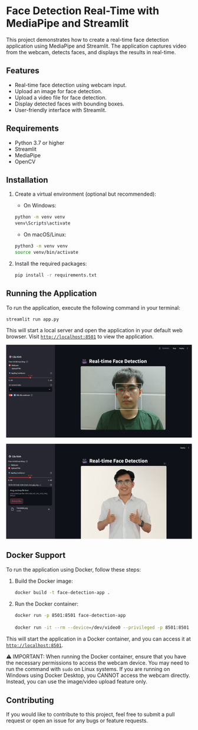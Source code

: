 # Face Detection Real-Time with MediaPipe and Streamlit

This project demonstrates how to create a real-time face detection application using MediaPipe and Streamlit. The application captures video from the webcam, detects faces, and displays the results in real-time.


## Features
- Real-time face detection using webcam input.
- Upload an image for face detection.
- Upload a video file for face detection.
- Display detected faces with bounding boxes.
- User-friendly interface with Streamlit.

## Requirements
- Python 3.7 or higher
- Streamlit
- MediaPipe
- OpenCV

## Installation
1. Create a virtual environment (optional but recommended):
    - On Windows:
    ```bash
    python -m venv venv
    venv\Scripts\activate
    ```

    - On macOS/Linux:
    ```bash
    python3 -m venv venv
    source venv/bin/activate
    ```

2. Install the required packages:
   ```bash
   pip install -r requirements.txt
   ```

## Running the Application
To run the application, execute the following command in your terminal:

```bash
streamlit run app.py
```
This will start a local server and open the application in your default web browser. Visit [`http://localhost:8501`](http://localhost:8501) to view the application.

![Face Detection - Webcam](./assets/img/webcam.png)

![Face Detection - Image](./assets/img/image.png)

## Docker Support
To run the application using Docker, follow these steps:
1. Build the Docker image:
   ```bash
   docker build -t face-detection-app .
   ```

2. Run the Docker container:
   ```bash
   docker run -p 8501:8501 face-detection-app

   docker run -it --rm --device=/dev/video0 --privileged -p 8501:8501 face-detection-app

   ```

This will start the application in a Docker container, and you can access it at [`http://localhost:8501`](http://localhost:8501).

⚠️ IMPORTANT: When running the Docker container, ensure that you have the necessary permissions to access the webcam device. You may need to run the command with `sudo` on Linux systems. If you are running on Windows using Docker Desktop, you CANNOT access the webcam directly. Instead, you can use the image/video upload feature only.

## Contributing
If you would like to contribute to this project, feel free to submit a pull request or open an issue for any bugs or feature requests.
